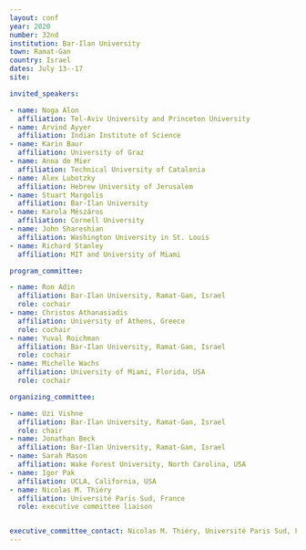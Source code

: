 ```yaml
---
layout: conf
year: 2020
number: 32nd
institution: Bar-Ilan University
town: Ramat-Gan
country: Israel
dates: July 13--17
site: 

invited_speakers:

- name: Noga Alon
  affiliation: Tel-Aviv University and Princeton University
- name: Arvind Ayyer
  affiliation: Indian Institute of Science
- name: Karin Baur
  affiliation: University of Graz
- name: Anna de Mier
  affiliation: Technical University of Catalonia
- name: Alex Lubotzky
  affiliation: Hebrew University of Jerusalem
- name: Stuart Margolis
  affiliation: Bar-Ilan University
- name: Karola Mészáros
  affiliation: Cornell University
- name: John Shareshian
  affiliation: Washington University in St. Louis
- name: Richard Stanley
  affiliation: MIT and University of Miami 

program_committee:

- name: Ron Adin
  affiliation: Bar-Ilan University, Ramat-Gan, Israel
  role: cochair
- name: Christos Athanasiadis
  affiliation: University of Athens, Greece
  role: cochair
- name: Yuval Roichman
  affiliation: Bar-Ilan University, Ramat-Gan, Israel
  role: cochair
- name: Michelle Wachs
  affiliation: University of Miami, Florida, USA
  role: cochair

organizing_committee:

- name: Uzi Vishne
  affiliation: Bar-Ilan University, Ramat-Gan, Israel
  role: chair
- name: Jonathan Beck
  affiliation: Bar-Ilan University, Ramat-Gan, Israel
- name: Sarah Mason
  affiliation: Wake Forest University, North Carolina, USA
- name: Igor Pak
  affiliation: UCLA, California, USA
- name: Nicolas M. Thiéry
  affiliation: Université Paris Sud, France
  role: executive committee liaison


executive_committee_contact: Nicolas M. Thiéry, Université Paris Sud, France
---
```

